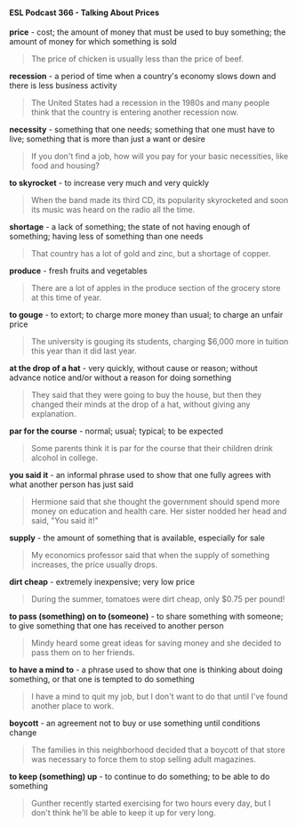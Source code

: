 #### ESL Podcast 366 - Talking About Prices

**price** - cost; the amount of money that must be used to buy something; the
amount of money for which something is sold

> The price of chicken is usually less than the price of beef.

**recession** - a period of time when a country's economy slows down and there is
less business activity

> The United States had a recession in the 1980s and many people think that the
country is entering another recession now.

**necessity** - something that one needs; something that one must have to live;
something that is more than just a want or desire

> If you don't find a job, how will you pay for your basic necessities, like food and
housing?

**to skyrocket** - to increase very much and very quickly

> When the band made its third CD, its popularity skyrocketed and soon its music
was heard on the radio all the time.

**shortage** - a lack of something; the state of not having enough of something;
having less of something than one needs

> That country has a lot of gold and zinc, but a shortage of copper.

**produce** - fresh fruits and vegetables

> There are a lot of apples in the produce section of the grocery store at this time
of year.

**to gouge** - to extort; to charge more money than usual; to charge an unfair price

> The university is gouging its students, charging $6,000 more in tuition this year
than it did last year.

**at the drop of a hat** - very quickly, without cause or reason; without advance
notice and/or without a reason for doing something

> They said that they were going to buy the house, but then they changed their
minds at the drop of a hat, without giving any explanation.

**par for the course** - normal; usual; typical; to be expected

> Some parents think it is par for the course that their children drink alcohol in
college.

**you said it** - an informal phrase used to show that one fully agrees with what
another person has just said

> Hermione said that she thought the government should spend more money on
education and health care. Her sister nodded her head and said, "You said it!"

**supply** - the amount of something that is available, especially for sale

> My economics professor said that when the supply of something increases, the
price usually drops.

**dirt cheap** - extremely inexpensive; very low price

> During the summer, tomatoes were dirt cheap, only $0.75 per pound!

**to pass (something) on to (someone)** - to share something with someone; to
give something that one has received to another person

> Mindy heard some great ideas for saving money and she decided to pass them
on to her friends.

**to have a mind to** - a phrase used to show that one is thinking about doing
something, or that one is tempted to do something

> I have a mind to quit my job, but I don't want to do that until I've found another
place to work.

**boycott** - an agreement not to buy or use something until conditions change

> The families in this neighborhood decided that a boycott of that store was
necessary to force them to stop selling adult magazines.

**to keep (something) up** - to continue to do something; to be able to do
something

> Gunther recently started exercising for two hours every day, but I don't think
he'll be able to keep it up for very long.

